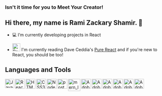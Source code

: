### Isn't it time for you to Meet Your Creator!

## Hi there, my name is Rami Zackary Shamir.  👋

- :computer: I’m currently developing projects in React 

- <img alt="React" width="26px" src="https://user-images.githubusercontent.com/57572988/90912992-92cb5a00-e3a9-11ea-9dd2-0f15de8fa868.png" /> I'm currently reading Dave Ceddia's [Pure React](https://purereact.com/) and if you're new to React, you should be too!

## Languages and Tools

<img align="left" padding="100px" alt="JavaScript" width="30px" src="https://user-images.githubusercontent.com/57572988/90911398-ec7e5500-e3a6-11ea-956b-7f76254de920.png" />

<img align="left" padding="100px" alt="React" width="32px" src="https://user-images.githubusercontent.com/57572988/90912992-92cb5a00-e3a9-11ea-9dd2-0f15de8fa868.png" />

<img align="left" padding="100px" alt="HTML5" width="32px" src="https://user-images.githubusercontent.com/57572988/92329545-0621cc80-f036-11ea-9971-1da473736289.png" />

<img align="left" padding="100px" alt="CSS3" width="32px" src="https://user-images.githubusercontent.com/57572988/92329537-ff935500-f035-11ea-9b88-6080ea5be847.png" />

<img align="left" padding="100px" alt="Node.js" width="32px" src="https://user-images.githubusercontent.com/57572988/90921020-56065f80-e3b7-11ea-82c5-fcbfee79567f.png" />

<img align="left" padding="100px" alt="postgresql_logo" width="32px" src="https://user-images.githubusercontent.com/57572988/92329447-7ed45900-f035-11ea-9800-19c68dcf3c6c.png" />

<img align="left" padding="100px" alt="mern_logo" width="40px" src="https://user-images.githubusercontent.com/57572988/92329829-2b173f00-f038-11ea-818f-ba761b31c55e.png" />

<img align="left" padding="100px" alt="Adobe After Effects" width="32px" src="https://user-images.githubusercontent.com/57572988/92329195-d5409800-f033-11ea-9f36-6271493e2d2c.png" />

<img align="left" padding="100px" alt="Adobe Premier Pro" width="32px" src="https://user-images.githubusercontent.com/57572988/92329243-454f1e00-f034-11ea-8327-16c4b48efdb7.png" />

<img align="left" padding="100px" alt="Adobe Illustrator" width="32px" src="https://user-images.githubusercontent.com/57572988/92329083-2e5bfc00-f033-11ea-9981-782416f6b6b1.png" />

<img align="left" padding="100px" alt="Adobe InDesign" width="32px" src="https://user-images.githubusercontent.com/57572988/92329292-99f29900-f034-11ea-9a7d-8babcda80eaa.png" />

<img align="left" padding="100px" alt="Adobe Photoshop" width="32px" src="https://user-images.githubusercontent.com/57572988/92329336-cd352800-f034-11ea-87a0-81e704b1500f.png" />

<img align="left" padding="100px" alt="Adobe XD" width="32px" src="https://user-images.githubusercontent.com/57572988/92329360-f3f35e80-f034-11ea-88e8-70053f5a8ebd.png" />
<!--
**MeetYourCreator/MeetYourCreator** is a ✨ _special_ ✨ repository because its `README.md` (this file) appears on your GitHub profile.

Here are some ideas to get you started:

- 🔭 I’m currently working on ...
- 🌱 I’m currently learning ...
- 👯 I’m looking to collaborate on ...
- 🤔 I’m looking for help with ...
- 💬 Ask me about ...
- 📫 How to reach me: ...
- 😄 Pronouns: ...
- ⚡ Fun fact: ...
-->
